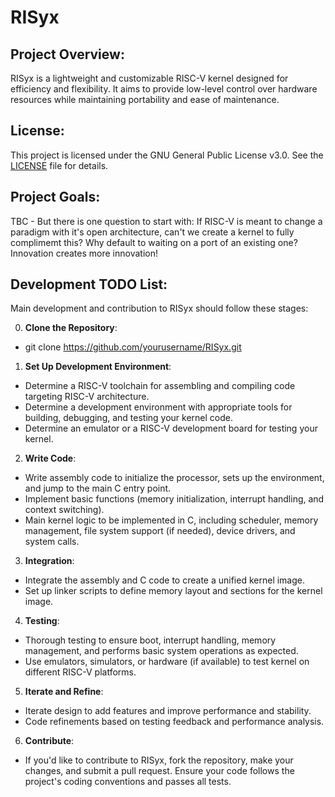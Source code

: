 # RISyx

## Project Overview:

RISyx is a lightweight and customizable RISC-V kernel designed for efficiency and flexibility. It aims to provide low-level control over hardware resources while maintaining portability and ease of maintenance.

## License:

This project is licensed under the GNU General Public License v3.0. See the [LICENSE](LICENSE) file for details.

## Project Goals:

TBC - But there is one question to start with:  If RISC-V is meant to change a
paradigm with it's open architecture, can't we create a kernel to fully
complimemt this? Why default to waiting on a port of an existing one? Innovation
creates more innovation!

## Development TODO List:

Main development and contribution to RISyx should follow these stages:

0. **Clone the Repository**: 
- git clone https://github.com/yourusername/RISyx.git

1. **Set Up Development Environment**:
- Determine a RISC-V toolchain for assembling and compiling code targeting RISC-V architecture.
- Determine a development environment with appropriate tools for building, debugging, and testing your kernel code.
- Determine an emulator or a RISC-V development board for testing your kernel.

2. **Write Code**:
- Write assembly code to initialize the processor, sets up the environment, and jump to the main C entry point.
- Implement basic functions (memory initialization, interrupt handling, and context switching).
- Main kernel logic to be implemented in C, including scheduler, memory management, file system support (if needed), device drivers, and system calls.

3. **Integration**:
- Integrate the assembly and C code to create a unified kernel image.
- Set up linker scripts to define memory layout and sections for the kernel image.

4. **Testing**:
- Thorough testing to ensure boot, interrupt handling, memory management, and performs basic system operations as expected.
- Use emulators, simulators, or hardware (if available) to test kernel on different RISC-V platforms.

5. **Iterate and Refine**:
- Iterate design to add features and improve performance and stability.
- Code refinements based on testing feedback and performance analysis.

6. **Contribute**:
- If you'd like to contribute to RISyx, fork the repository, make your changes, and submit a pull request. Ensure your code follows the project's coding conventions and passes all tests.

